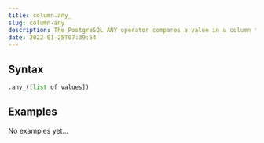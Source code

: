 ```yaml
---
title: column.any_
slug: column-any
description: The PostgreSQL ANY operator compares a value in a column to a set of values returned by a subquery
date: 2022-01-25T07:39:54
---
```



## Syntax



```python
.any_([list of values])
```


## Examples


No examples yet...
